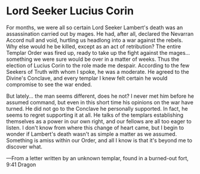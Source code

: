 <h1 class="title-sm">Lord Seeker Lucius Corin</h1>
<p>For months, we were all so certain Lord Seeker Lambert's death was an assassination carried out by mages. He had, after all, declared the Nevarran Accord null and void, hurtling us headlong into a war against the rebels. Why else would he be killed, except as an act of retribution? The entire Templar Order was fired up, ready to take up the fight against the mages... something we were sure would be over in a matter of weeks. Thus the election of Lucius Corin to the role made me despair. According to the few Seekers of Truth with whom I spoke, he was a moderate. He agreed to the Divine's Conclave, and every templar I knew felt certain he would compromise to see the war ended.</p>

<p>But lately... the man seems different, does he not? I never met him before he assumed command, but even in this short time his opinions on the war have turned. He did not go to the Conclave he personally supported. In fact, he seems to regret supporting it at all. He talks of the templars establishing themselves as a power in our own right, and our fellows are all too eager to listen. I don't know from where this change of heart came, but I begin to wonder if Lambert's death wasn't as simple a matter as we assumed. Something is amiss within our Order, and all I know is that it's beyond me to discover what.</p>

<p>—From a letter written by an unknown templar, found in a burned-out fort, 9:41 Dragon</p>

